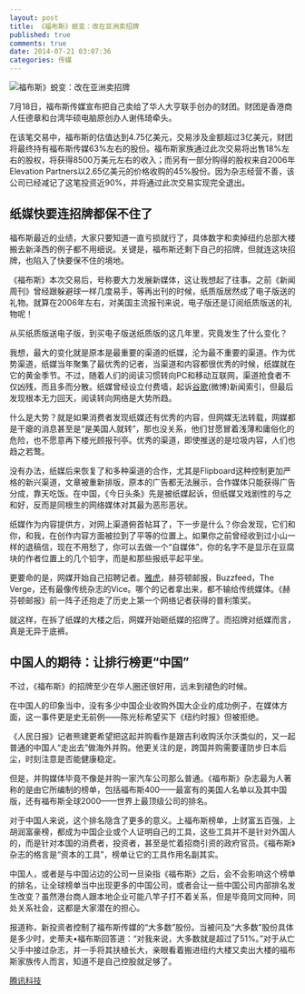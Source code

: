 ```yaml
---
layout: post
title: 《福布斯》蜕变：改在亚洲卖招牌
published: true
comments: true
date: 2014-07-21 03:07:36
categories: 传媒
---
```


![福布斯》蜕变：改在亚洲卖招牌](http://img1.gtimg.com/tech/pics/hv1/73/55/1658/107825548.jpg)

7月18日，福布斯传媒宣布把自己卖给了华人大亨联手创办的财团。财团是香港商人任德章和台湾华硕电脑原创办人谢伟琦牵头。

在该笔交易中，福布斯的估值达到4.75亿美元，交易涉及金额超过3亿美元，财团将最终持有福布斯传媒63%左右的股份。福布斯家族通过此次交易将出售18%左右的股权，将获得8500万美元左右的收入；而另有一部分购得的股权来自2006年Elevation Partners以2.65亿美元的价格收购的45%股份。因为杂志经营不善，该公司已经减记了这笔投资近90%，并将通过此次交易实现完全退出。

## **纸媒快要连招牌都保不住了**

福布斯最近的业绩，大家只要知道一直亏损就行了，具体数字和卖掉纽约总部大楼搬去新泽西的例子都不用细说。关键是，福布斯还剩下自己的招牌，但就连这块招牌，也陷入了快要保不住的境地。

《福布斯》本次交易后，号称要大力发展新媒体，这让我想起了往事。之前《新闻周刊》曾经跟躲避球一样几度易手，等再出刊的时候，纸质版居然成了电子版送的礼物。就算在2006年左右，对美国主流报刊来说，电子版还是订阅纸质版送的礼物呢！

从买纸质版送电子版，到买电子版送纸质版的这几年里，究竟发生了什么变化？

我想，最大的变化就是原本是最重要的渠道的纸媒，沦为最不重要的渠道。作为优势渠道，纸媒当年聚集了最优秀的记者，当渠道和内容都很优秀的时候，纸媒就在它的黄金季节。不过，随着人们的阅读习惯转向PC和移动互联网，渠道抢食者不仅凶残，而且多而分散。纸媒曾经设立付费墙，起诉[谷歌](http://stockhtm.finance.qq.com/astock/ggcx/GOOG.OQ.htm)(微博)新闻索引，但最后发现根本无力回天，阅读转向网络是大势所趋。

什么是大势？就是如果消费者发现纸媒还有优秀的内容，但网媒无法转载，网媒都是干瘪的消息甚至是“是美国人就转”，那也没关系，他们甘愿冒着浅薄和庸俗化的危险，也不愿意再下楼光顾报刊亭。优秀的渠道，即使推送的是垃圾内容，人们也趋之若鹜。

没有办法，纸媒后来恢复了和多种渠道的合作，尤其是Flipboard这种控制更加严格的新兴渠道，文章被重新排版，原本的广告都无法展示，合作媒体只能获得广告分成，靠天吃饭。在中国，《今日头条》先是被纸媒起诉，但纸媒又戏剧性的与之和好，反而是同根生的网络媒体对其最为恶形恶状。

纸媒作为内容提供方，对网上渠道俯首帖耳了，下一步是什么？你会发现，它们和你，和我，在创作内容方面被拉到了平等的位置上。如果你之前曾经收到过小山一样的退稿信，现在不用愁了，你可以去做一个“自媒体”，你的名字不是显示在豆腐块的作者位置上的几个铅字，而是和那些报纸平起平坐。

更要命的是，网媒开始自己招聘记者。[雅虎](http://stockhtm.finance.qq.com/astock/ggcx/YHOO.OQ.htm)，赫芬顿邮报，Buzzfeed，The Verge，还有最像传统杂志的Vice。哪个的记者拿出来，都不输给传统媒体。《赫芬顿邮报》前一阵子还抱走了历史上第一个网络记者获得的普利策奖。

就这样，在拆了纸媒的大楼之后，网媒开始砸纸媒的招牌了。而招牌对纸媒而言，真是无异于底裤。

## **中国人的期待：让排行榜更“中国”**

不过，《福布斯》的招牌至少在华人圈还很好用，远未到褪色的时候。

在中国人的印象当中，没有多少中国企业收购外国大企业的成功例子，在媒体方面，这一事件更是史无前例——陈光标希望买下《纽约时报》但被拒绝。

《人民日报》记者熊建更希望把这起并购看作是跟吉利收购沃尔沃类似的，又一起普通的中国人“走出去”做海外并购。他更关注的是，跨国并购需要谨防步日本后尘，时刻注意是否能健康稳定。

但是，并购媒体毕竟不像是并购一家汽车公司那么普通。《福布斯》杂志最为人著称的是由它所编制的榜单，包括福布斯400——最富有的美国人名单以及其中国版，还有福布斯全球2000——世界上最顶级公司的排名。

对于中国人来说，这个排名隐含了更多的意义。上福布斯榜单，上财富五百强，上胡润富豪榜，都成为中国企业或个人证明自己的工具，这些工具并不是针对外国人的，而是针对本国的消费者，投资者，甚至是忙着招商引资的政府官员。《福布斯》杂志的格言是“资本的工具”，榜单让它的工具作用名副其实。

中国人，或者是与中国沾边的公司一旦染指《福布斯》之后，会不会影响这个榜单的排名，让全球榜单当中出现更多的中国公司，或者会让一些中国公司内部排名发生改变？虽然港台商人跟本地企业可能八竿子打不着关系，但是毕竟同文同种，同处关系社会，这都是大家潜在的担心。

报道称，新投资者控制了福布斯传媒的“大多数”股份。当被问及“大多数”股份具体是多少时，史蒂夫•福布斯回答道：“对我来说，大多数就是超过了51%。”对于从亡父手中接过杂志，并一手将其扶植长大，亲眼看着搬进纽约大楼又卖出大楼的福布斯家族传人而言，知道不是自己控股就足够了。

[腾讯科技](http://tech.qq.com/a/20140721/011425.htm)